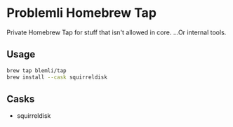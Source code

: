 # Problemli Homebrew Tap

Private Homebrew Tap for stuff that isn't allowed in core. ...Or internal tools.

## Usage

```bash
brew tap blemli/tap
brew install --cask squirreldisk
```

## Casks

- squirreldisk
